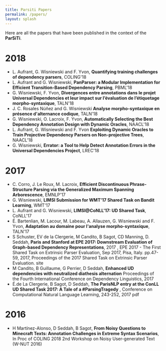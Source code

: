 ```yaml
---
title: Parsiti Papers
permalink: /papers/
layout: splash
---
```


Here are all the papers that have been published in the context of the __ParSiTi__.

# 2018

- L. Aufrant, G. Wisniewski and F. Yvon, **Quantifying training challenges of dependency parsers**, COLING'18
- L. Aufrant and G. Wisniewski, **PanParser: a Modular Implementation for Efficient Transition-Based Dependency Parsing**, PBML'18
- G. Wisniewski, F. Yvon, **Divergences entre annotations dans le projet Universal Dependencies et leur impact sur l’évaluation de l’étiquetage morpho-syntaxique**, TALN'18
- J. C. Rosales Núñez and G. Wisniewski **Analyse morpho-syntaxique en présence d'alternance codique**, TALN'18
- G. Wisniewski, O. Lacroix, F. Yvon, **Automatically Selecting the Best Dependency Annotation Design with Dynamic Oracles**, NAACL'18
- L. Aufrant, G. Wisniewski and F. Yvon **Exploiting Dynamic Oracles to Train Projective Dependency Parsers on Non-projective Trees**, NAACL'18
- G. Wisniewski, **Errator: a Tool to Help Detect Annotation Errors in the Universal Dependencies Project**, LREC'18


# 2017
- C. Corro, J. Le Roux, M. Lacroix, **Efficient Discontinuous Phrase-Structure Parsing via the Generalized Maximum Spanning Arborescence**, EMNLP'17
- G. Wisniewski, **LIMSI Submission for WMT'17 Shared Task on Bandit Learning**, WMT'17
- L. Aufrant and G. Wisniewski, **LIMSI@CoNLL'17: UD Shared Task**, CoNLL'17
- É. Bartenlian, M. Lacour, M. Labeau, A. Allauzen, G. Wisniewski and F. Yvon, **Adaptation au domaine pour l'analyse morpho-syntaxique**, TALN'17
- S Schuster, EV de la Clergerie, M Candito, B Sagot, CD Manning, D. Seddah, **Paris and Stanford at EPE 2017: Downstream Evaluation of Graph-based Dependency Representations**, 2017 , EPE 2017 - The First Shared Task on Extrinsic Parser Evaluation, Sep 2017, Pisa, Italy. pp.47-59, 2017, Proceedings of the 2017 Shared Task on Extrinsic Parser Evaluation. site 
- M Candito, B Guillaume, G Perrier, D Seddah, **Enhanced UD dependencies with neutralized diathesis alternation** Proceedings of the Fourth International Conference on Dependency Linguistics, 2017 
-  É.de La Clergerie, B Sagot, D Seddah, **The ParisNLP entry at the ConLL UD Shared Task 2017: A Tale of a #ParsingTragedy** , Conference on Computational Natural Language Learning, 243-252, 2017 pdf

# 2016
-  H Martínez-Alonso, D Seddah, B Sagot, **From Noisy Questions to Minecraft Texts: Annotation Challenges in Extreme Syntax Scenarios**, In Proc of COLING 2018 2nd Workshop on Noisy User-generated Text (W-NUT 2016)

